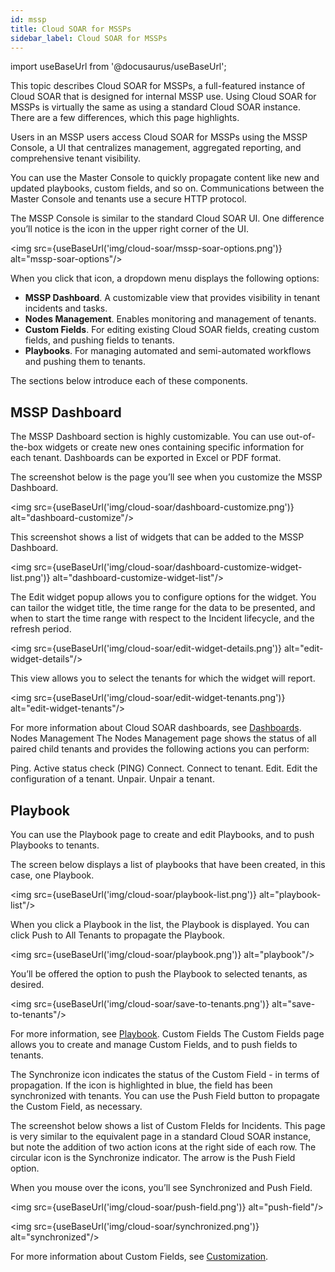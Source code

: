 ```yaml
---
id: mssp
title: Cloud SOAR for MSSPs
sidebar_label: Cloud SOAR for MSSPs
---
```

<head>
  <meta name="robots" content="noindex" />
</head>
import useBaseUrl from '@docusaurus/useBaseUrl';



This topic describes Cloud SOAR for MSSPs, a full-featured instance of Cloud SOAR that is designed for internal MSSP use. Using Cloud SOAR for MSSPs is virtually the same as using a standard Cloud SOAR instance. There are a few differences, which this page highlights. 




Users in an MSSP users access Cloud SOAR for MSSPs using the MSSP Console, a UI that centralizes management, aggregated reporting, and comprehensive tenant visibility.

You can use the Master Console to quickly propagate content like new and updated playbooks, custom fields, and so on. Communications between the Master Console and tenants use a secure HTTP protocol.

The MSSP Console is similar to the standard Cloud SOAR UI. One difference you’ll notice is the icon in the upper right corner of the UI. 

<img src={useBaseUrl('img/cloud-soar/mssp-soar-options.png')} alt="mssp-soar-options"/>


When you click that icon, a dropdown menu displays the following options:

* **MSSP Dashboard**. A customizable view that provides visibility in tenant incidents and tasks.
* **Nodes Management**. Enables monitoring and management of tenants.
* **Custom Fields**. For editing existing Cloud SOAR fields, creating custom fields, and pushing fields to tenants.
* **Playbooks**. For managing automated and semi-automated workflows and pushing them to tenants.

The sections below introduce each of these components.

## MSSP Dashboard

The MSSP Dashboard section is highly customizable. You can use out-of-the-box widgets or create new ones containing specific information for each tenant. Dashboards can be exported in Excel or PDF format.

The screenshot below is the page you’ll see when you customize the MSSP Dashboard.

<img src={useBaseUrl('img/cloud-soar/dashboard-customize.png')} alt="dashboard-customize"/>


This screenshot shows a list of widgets that can be added to the MSSP Dashboard.

<img src={useBaseUrl('img/cloud-soar/dashboard-customize-widget-list.png')} alt="dashboard-customize-widget-list"/>


The Edit widget popup allows you to configure options for the widget. You can tailor the widget title, the time range for the data to be presented, and when to start the time range with respect to the Incident lifecycle, and the refresh period.

<img src={useBaseUrl('img/cloud-soar/edit-widget-details.png')} alt="edit-widget-details"/>


This view allows you to select the tenants for which the widget will report.
 
<img src={useBaseUrl('img/cloud-soar/edit-widget-tenants.png')} alt="edit-widget-tenants"/>


For more information about Cloud SOAR dashboards, see [Dashboards](/docs/cloud-soar/main-menu.md#dashboards). 
Nodes Management
The Nodes Management page shows the status of all paired child tenants and provides the following actions you can perform:

Ping. Active status check (PING)
Connect. Connect to tenant. 
Edit. Edit the configuration of a tenant.
Unpair. Unpair a tenant.

## Playbook
You can use the Playbook page to create and edit Playbooks, and to push Playbooks to tenants.

The screen below displays a list of playbooks that have been created, in this case, one Playbook.

<img src={useBaseUrl('img/cloud-soar/playbook-list.png')} alt="playbook-list"/>



When you click a Playbook in the list, the Playbook is displayed. You can click Push to All Tenants to propagate the Playbook. 

<img src={useBaseUrl('img/cloud-soar/playbook.png')} alt="playbook"/>



You’ll be offered the option to push the Playbook to selected tenants, as desired. 

<img src={useBaseUrl('img/cloud-soar/save-to-tenants.png')} alt="save-to-tenants"/>



For more information, see [Playbook](/docs/cloud-soar/global-functions-menu.md#playbook). 
Custom Fields
The Custom Fields page allows you to create and manage Custom Fields, and to push fields to tenants. 

The Synchronize icon indicates the status of the Custom Field - in terms of propagation. If the icon is highlighted in blue, the field has been synchronized with tenants. You can use the Push Field button to propagate the Custom Field, as necessary.  

The screenshot below shows a list of Custom FIelds for Incidents. This page is very similar to the equivalent page in a standard Cloud SOAR instance, but note the addition of two action icons at the right side of each row. The circular icon is the Synchronize indicator. The arrow is the Push Field option.



When you mouse over the icons, you’ll see Synchronized and Push Field.

<img src={useBaseUrl('img/cloud-soar/push-field.png')} alt="push-field"/>


<img src={useBaseUrl('img/cloud-soar/synchronized.png')} alt="synchronized"/>



For more information about Custom Fields, see [Customization](/docs/cloud-soar/global-functions-menu.md#customization).



